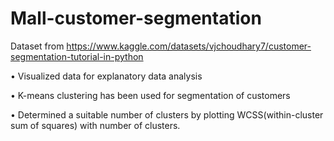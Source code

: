 # Mall-customer-segmentation

Dataset from https://www.kaggle.com/datasets/vjchoudhary7/customer-segmentation-tutorial-in-python

• Visualized data for explanatory data analysis

• K-means clustering has been used for segmentation of customers

• Determined a suitable number of clusters by plotting WCSS(within-cluster sum of squares) with
  number of clusters.
